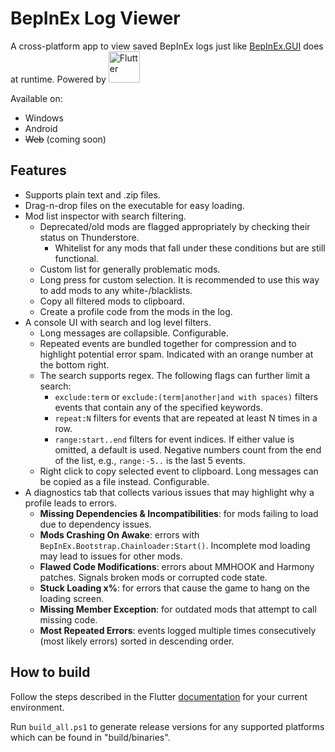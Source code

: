 # BepInEx Log Viewer

A cross-platform app to view saved BepInEx logs just like [BepInEx.GUI](https://github.com/risk-of-thunder/BepInEx.GUI) does at runtime. Powered by [<img src="https://storage.googleapis.com/cms-storage-bucket/c823e53b3a1a7b0d36a9.png" alt="Flutter" width="50"/>](https://github.com/flutter/flutter)

Available on:
- Windows
- Android
- ~~Web~~ (coming soon)

## Features

- Supports plain text and .zip files.
- Drag-n-drop files on the executable for easy loading.
- Mod list inspector with search filtering.
  - Deprecated/old mods are flagged appropriately by checking their status on Thunderstore.
    - Whitelist for any mods that fall under these conditions but are still functional.
  - Custom list for generally problematic mods.
  - Long press for custom selection. It is recommended to use this way to add mods to any white-/blacklists.
  - Copy all filtered mods to clipboard.
  - Create a profile code from the mods in the log.
- A console UI with search and log level filters.
  - Long messages are collapsible. Configurable. 
  - Repeated events are bundled together for compression and to highlight potential error spam. Indicated with an orange number at the bottom right.
  - The search supports regex. The following flags can further limit a search:
    - `exclude:term` or `exclude:(term|another|and with spaces)` filters events that contain any of the specified keywords. 
    - `repeat:N` filters for events that are repeated at least N times in a row.
    - `range:start..end` filters for event indices. If either value is omitted, a default is used. Negative numbers count from the end of the list, e.g., `range:-5..` is the last 5 events.
  - Right click to copy selected event to clipboard. Long messages can be copied as a file instead. Configurable. 
- A diagnostics tab that collects various issues that may highlight why a profile leads to errors.
  - **Missing Dependencies & Incompatibilities**: for mods failing to load due to dependency issues.
  - **Mods Crashing On Awake**: errors with `BepInEx.Bootstrap.Chainloader:Start()`. Incomplete mod loading may lead to issues for other mods.
  - **Flawed Code Modifications**: errors about MMHOOK and Harmony patches. Signals broken mods or corrupted code state.
  - **Stuck Loading x%**: for errors that cause the game to hang on the loading screen. 
  - **Missing Member Exception**: for outdated mods that attempt to call missing code.
  - **Most Repeated Errors**: events logged multiple times consecutively (most likely errors) sorted in descending order.

## How to build

Follow the steps described in the Flutter [documentation](https://docs.flutter.dev/get-started/install) for your current environment.

Run `build_all.ps1` to generate release versions for any supported platforms which can be found in "build/binaries".